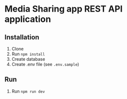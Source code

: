 # Media Sharing app REST API application

## Installation

1. Clone
2. Run `npm install`
3. Create database
4. Create .env file (see `.env.sample`)

## Run

1. Run `npm run dev`

